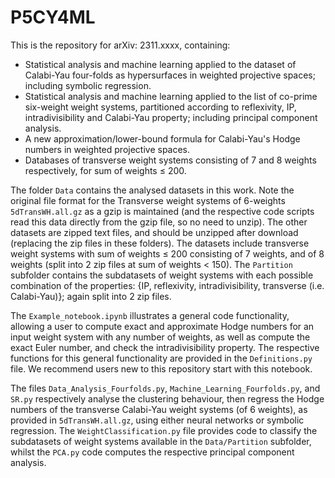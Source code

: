 # P5CY4ML
This is the repository for arXiv: 2311.xxxx, containing:   
- Statistical analysis and machine learning applied to the dataset of Calabi-Yau four-folds as hypersurfaces in weighted projective spaces; including symbolic regression.   
- Statistical analysis and machine learning applied to the list of co-prime six-weight weight systems, partitioned according to reflexivity, IP, intradivisibility and Calabi-Yau property; including principal component analysis.   
- A new approximation/lower-bound formula for Calabi-Yau's Hodge numbers in weighted projective spaces.   
- Databases of transverse weight systems consisting of 7 and 8 weights respectively, for sum of weights $\leq$ 200.

The folder `Data` contains the analysed datasets in this work. Note the original file format for the Transverse weight systems of 6-weights `5dTransWH.all.gz` as a gzip is maintained (and the respective code scripts read this data directly from the gzip file, so no need to unzip). The other datasets are zipped text files, and should be unzipped after download (replacing the zip files in these folders). The datasets include transverse weight systems with sum of weights $\leq$ 200 consisting of 7 weights, and of 8 weights (split into 2 zip files at sum of weights $<$ 150). The `Partition` subfolder contains the subdatasets of weight systems with each possible combination of the properties: {IP, reflexivity, intradivisibility, transverse (i.e. Calabi-Yau)}; again split into 2 zip files.    

The `Example_notebook.ipynb` illustrates a general code functionality, allowing a user to compute exact and approximate Hodge numbers for an input weight system with any number of weights, as well as compute the exact Euler number, and check the intradivisibility property. The respective functions for this general functionality are provided in the `Definitions.py` file. We recommend users new to this repository start with this notebook.        

The files `Data_Analysis_Fourfolds.py`, `Machine_Learning_Fourfolds.py`, and `SR.py` respectively analyse the clustering behaviour, then regress the Hodge numbers of the transverse Calabi-Yau weight systems (of 6 weights), as provided in `5dTransWH.all.gz`, using either neural networks or symbolic regression. The `WeightClassification.py` file provides code to classify the subdatasets of weight systems available in the `Data/Partition` subfolder, whilst the `PCA.py` code computes the respective principal component analysis.    
